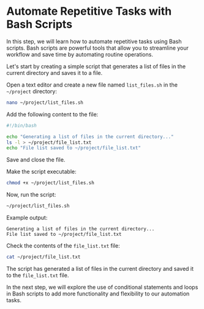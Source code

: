 # Automate Repetitive Tasks with Bash Scripts

In this step, we will learn how to automate repetitive tasks using Bash scripts. Bash scripts are powerful tools that allow you to streamline your workflow and save time by automating routine operations.

Let's start by creating a simple script that generates a list of files in the current directory and saves it to a file.

Open a text editor and create a new file named `list_files.sh` in the `~/project` directory:

```bash
nano ~/project/list_files.sh
```

Add the following content to the file:

```bash
#!/bin/bash

echo "Generating a list of files in the current directory..."
ls -l > ~/project/file_list.txt
echo "File list saved to ~/project/file_list.txt"
```

Save and close the file.

Make the script executable:

```bash
chmod +x ~/project/list_files.sh
```

Now, run the script:

```bash
~/project/list_files.sh
```

Example output:

```
Generating a list of files in the current directory...
File list saved to ~/project/file_list.txt
```

Check the contents of the `file_list.txt` file:

```bash
cat ~/project/file_list.txt
```

The script has generated a list of files in the current directory and saved it to the `file_list.txt` file.

In the next step, we will explore the use of conditional statements and loops in Bash scripts to add more functionality and flexibility to our automation tasks.
